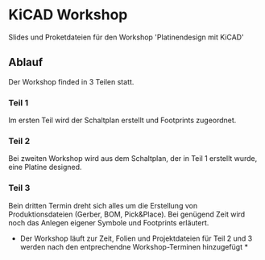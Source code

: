 # KiCAD Workshop

Slides und Proketdateien für den Workshop 'Platinendesign mit KiCAD'

## Ablauf

Der Workshop finded in 3 Teilen statt.

### Teil 1

Im ersten Teil wird der Schaltplan erstellt und Footprints zugeordnet.

### Teil 2

Bei zweiten Workshop wird aus dem Schaltplan, der in Teil 1 erstellt wurde, eine Platine designed.

### Teil 3

Bein dritten Termin dreht sich alles um die Erstellung von Produktionsdateien (Gerber, BOM, Pick&Place). Bei genügend Zeit wird noch das Anlegen eigener Symbole und Footprints erläutert.


* Der Workshop läuft zur Zeit, Folien und Projektdateien für Teil 2 und 3 werden nach den entprechendne Workshop-Terminen hinzugefügt *
